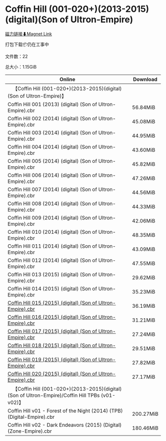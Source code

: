 # Coffin Hill (001-020+)(2013-2015)(digital)(Son of Ultron-Empire)

[磁力链接⬇Magnet Link](magnet:?xt=urn:btih:a95050461db581d23ebd18af9c1f46fc16bdc57e&dn=Coffin%20Hill%20%28001-020%2B%29%282013-2015%29%28digital%29%28Son%20of%20Ultron-Empire%29)

打包下载📦仍在工事中

文件数：22

总大小：1.15GiB

Online | Download
--- | ---
&emsp;【Coffin Hill (001-020+)(2013-2015)(digital)(Son of Ultron-Empire)】 | 
Coffin Hill 001 (2013) (digital) (Son of Ultron-Empire).cbr | 56.84MiB
Coffin Hill 002 (2014) (digital) (Son of Ultron-Empire).cbr | 45.08MiB
Coffin Hill 003 (2014) (digital) (Son of Ultron-Empire).cbr | 44.95MiB
Coffin Hill 004 (2014) (digital) (Son of Ultron-Empire).cbr | 43.60MiB
Coffin Hill 005 (2014) (digital) (Son of Ultron-Empire).cbr | 45.82MiB
Coffin Hill 006 (2014) (digital) (Son of Ultron-Empire).cbr | 47.26MiB
Coffin Hill 007 (2014) (digital) (Son of Ultron-Empire).cbr | 44.56MiB
Coffin Hill 008 (2014) (digital) (Son of Ultron-Empire).cbr | 44.33MiB
Coffin Hill 009 (2014) (digital) (Son of Ultron-Empire).cbr | 42.06MiB
Coffin Hill 010 (2014) (digital) (Son of Ultron-Empire).cbr | 48.35MiB
Coffin Hill 011 (2014) (digital) (Son of Ultron-Empire).cbr | 43.09MiB
Coffin Hill 012 (2014) (digital) (Son of Ultron-Empire).cbr | 47.55MiB
Coffin Hill 013 (2015) (digital) (Son of Ultron-Empire).cbr | 29.62MiB
Coffin Hill 014 (2015) (digital) (Son of Ultron-Empire).cbr | 35.23MiB
[Coffin Hill 015 (2015) (digital) (Son of Ultron-Empire).cbr](https://github.com/alicewish/markdown/blob/master/comic/Coffin-Hill-015-2015-digital-Son-of-Ultron-Empire-cbr.md) | 36.19MiB
[Coffin Hill 016 (2015) (digital) (Son of Ultron-Empire).cbr](https://github.com/alicewish/markdown/blob/master/comic/Coffin-Hill-016-2015-digital-Son-of-Ultron-Empire-cbr.md) | 31.21MiB
[Coffin Hill 017 (2015) (digital) (Son of Ultron-Empire).cbr](https://github.com/alicewish/markdown/blob/master/comic/Coffin-Hill-017-2015-digital-Son-of-Ultron-Empire-cbr.md) | 27.24MiB
[Coffin Hill 018 (2015) (digital) (Son of Ultron-Empire).cbr](https://github.com/alicewish/markdown/blob/master/comic/Coffin-Hill-018-2015-digital-Son-of-Ultron-Empire-cbr.md) | 29.51MiB
[Coffin Hill 019 (2015) (digital) (Son of Ultron-Empire).cbr](https://github.com/alicewish/markdown/blob/master/comic/Coffin-Hill-019-2015-digital-Son-of-Ultron-Empire-cbr.md) | 27.82MiB
[Coffin Hill 020 (2015) (digital) (Son of Ultron-Empire).cbr](https://github.com/alicewish/markdown/blob/master/comic/Coffin-Hill-020-2015-digital-Son-of-Ultron-Empire-cbr.md) | 27.17MiB
&emsp;【Coffin Hill (001-020+)(2013-2015)(digital)(Son of Ultron-Empire)/Coffin Hill TPBs (v01-v02)】 | 
Coffin Hill v01 - Forest of the Night (2014) (TPB) (Digital-Empire).cbr | 200.27MiB
Coffin Hill v02 - Dark Endeavors (2015) (Digital) (Zone-Empire).cbr | 180.46MiB